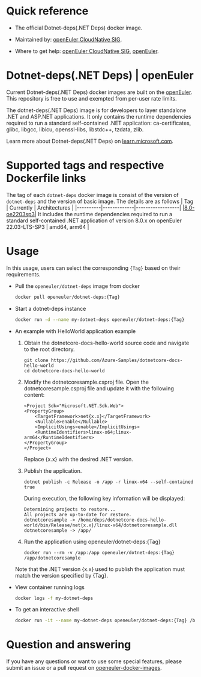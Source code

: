 # Quick reference

- The official Dotnet-deps(.NET Deps) docker image.

- Maintained by: [openEuler CloudNative SIG](https://gitee.com/openeuler/cloudnative).

- Where to get help: [openEuler CloudNative SIG](https://gitee.com/openeuler/cloudnative), [openEuler](https://gitee.com/openeuler/community).

# Dotnet-deps(.NET Deps) | openEuler
Current Dotnet-deps(.NET Deps) docker images are built on the [openEuler](https://repo.openeuler.org/). This repository is free to use and exempted from per-user rate limits.

The dotnet-deps(.NET Deps) image is for developers to layer standalone .NET and ASP.NET applications. It only contains the runtime dependencies required to run a standard self-contained .NET application: ca-certificates, glibc, libgcc, libicu, openssl-libs, libstdc++, tzdata, zlib.

Learn more about Dotnet-deps(.NET Deps) on [learn.microsoft.com](https://learn.microsoft.com/en-us/dotnet/core/deploying/)⁠.

# Supported tags and respective Dockerfile links
The tag of each `dotnet-deps` docker image is consist of the version of `dotnet-deps` and the version of basic image. The details are as follows
|    Tag   |  Currently  |   Architectures  |
|----------|-------------|------------------|
|[8.0-oe2203sp3](https://gitee.com/openeuler/openeuler-docker-images/blob/master/dotnet-deps/8.0/22.03-lts-sp3/Dockerfile)| It includes the runtime dependencies required to run a standard self-contained .NET application of version 8.0.x on openEuler 22.03-LTS-SP3 | amd64, arm64 |

# Usage
In this usage, users can select the corresponding `{Tag}` based on their requirements.

- Pull the `openeuler/dotnet-deps` image from docker

	```bash
	docker pull openeuler/dotnet-deps:{Tag}
	```

- Start a dotnet-deps instance

	```bash
	docker run -d --name my-dotnet-deps openeuler/dotnet-deps:{Tag}
	```
- An example with HelloWorld application example

    1. Obtain the dotnetcore-docs-hello-world source code and navigate to the root directory.
        ```
        git clone https://github.com/Azure-Samples/dotnetcore-docs-hello-world
        cd dotnetcore-docs-hello-world
        ```

	2. Modify the dotnetcoresample.csproj file.
        Open the dotnetcoresample.csproj file and update it with the following content:
        ```
        <Project Sdk="Microsoft.NET.Sdk.Web">
        <PropertyGroup>
            <TargetFramework>net{x.x}</TargetFramework>
            <Nullable>enable</Nullable>
            <ImplicitUsings>enable</ImplicitUsings>
            <RuntimeIdentifiers>linux-x64;linux-arm64</RuntimeIdentifiers>
        </PropertyGroup>
        </Project>
        ```
        Replace {x.x} with the desired .NET version.

	3. Publish the application.
        ```
        dotnet publish -c Release -o /app -r linux-x64 --self-contained true
        ```
        During execution, the following key information will be displayed:
        ```
        Determining projects to restore...
        All projects are up-to-date for restore.
        dotnetcoresample -> /home/deps/dotnetcore-docs-hello-world/bin/Release/net{x.x}/linux-x64/dotnetcoresample.dll
        dotnetcoresample -> /app/
        ```
	
	4. Run the application using openeuler/dotnet-deps:{Tag}
        ```
        docker run --rm -v /app:/app openeuler/dotnet-deps:{Tag} /app/dotnetcoresample 
        ```
	Note that the .NET version {x.x} used to publish the application must match the version specified by {Tag}.
			
- View container running logs

	```bash
	docker logs -f my-dotnet-deps
	```

- To get an interactive shell

	```bash
	docker run -it --name my-dotnet-deps openeuler/dotnet-deps:{Tag} /bin/bash{Tag}
	```
# Question and answering
If you have any questions or want to use some special features, please submit an issue or a pull request on [openeuler-docker-images](https://gitee.com/openeuler/openeuler-docker-images).